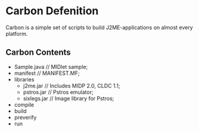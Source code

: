 # Carbon Defenition
Carbon is a simple set of scripts to build J2ME-applications on almost every platform.
## Carbon Contents
- Sample.java // MIDlet sample;
- manifest // MANIFEST.MF;
- libraries 
  - j2me.jar // Includes MIDP 2.0, CLDC 1.1;
  - pstros.jar // Pstros emulator;
  - sixlegs.jar // Image library for Pstros;
- compile
- build
- preverify
- run

